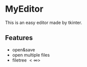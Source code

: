 # MyEditor
This is an easy editor made by tkinter.
## Features
- open&save
- open multiple files
- filetree $<\infty>$
